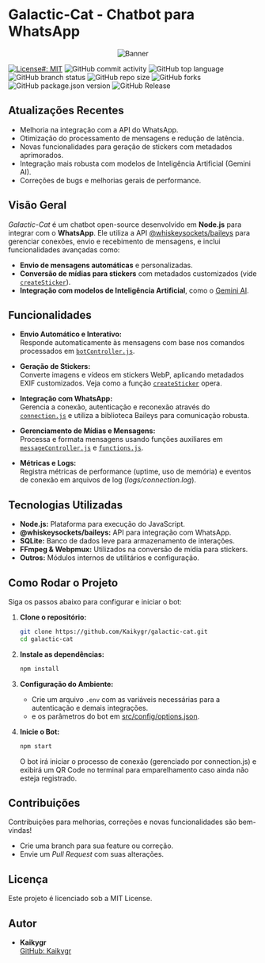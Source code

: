 # Galactic-Cat - Chatbot para WhatsApp

<p align="center">
  <img src="https://static.tumblr.com/f76d0c37c94757b5b0c3cceb73a1664b/ftrdqzb/cZSorgwba/tumblr_static_tumblr_static_akjaybqi5ggg8o4sgwowggogc_640.gif" alt="Banner">
</p>

[![License#: MIT](https://img.shields.io/badge/License-MIT-yellow.svg)](LICENSE) ![GitHub commit activity](https://img.shields.io/github/commit-activity/y/kaikygr/galactic-cat) ![GitHub top language](https://img.shields.io/github/languages/top/kaikygr/galactic-cat) ![GitHub branch status](https://img.shields.io/github/checks-status/kaikygr/galactic-cat/main) ![GitHub repo size](https://img.shields.io/github/repo-size/kaikygr/galactic-cat) ![GitHub forks](https://img.shields.io/github/forks/kaikygr/galactic-cat) ![GitHub package.json version](https://img.shields.io/github/package-json/v/kaikygr/galactic-cat) ![GitHub Release](https://img.shields.io/github/v/release/kaikygr/galactic-cat)

## Atualizações Recentes

- Melhoria na integração com a API do WhatsApp.
- Otimização do processamento de mensagens e redução de latência.
- Novas funcionalidades para geração de stickers com metadados aprimorados.
- Integração mais robusta com modelos de Inteligência Artificial (Gemini AI).
- Correções de bugs e melhorias gerais de performance.

## Visão Geral

_Galactic-Cat_ é um chatbot open-source desenvolvido em **Node.js** para integrar com o **WhatsApp**. Ele utiliza a API [@whiskeysockets/baileys](https://www.npmjs.com/package/@whiskeysockets/baileys) para gerenciar conexões, envio e recebimento de mensagens, e inclui funcionalidades avançadas como:

- **Envio de mensagens automáticas** e personalizadas.
- **Conversão de mídias para stickers** com metadados customizados (vide [`createSticker`](src/modules/sticker/sticker.js)).
- **Integração com modelos de Inteligência Artificial**, como o [Gemini AI](src/modules/gemini/index.js).

## Funcionalidades

- **Envio Automático e Interativo:**  
  Responde automaticamente às mensagens com base nos comandos processados em [`botController.js`](src/controllers/botController.js).

- **Geração de Stickers:**  
  Converte imagens e vídeos em stickers WebP, aplicando metadados EXIF customizados. Veja como a função [`createSticker`](src/modules/sticker/sticker.js) opera.

- **Integração com WhatsApp:**  
  Gerencia a conexão, autenticação e reconexão através do [`connection.js`](src/auth/connection.js) e utiliza a biblioteca Baileys para comunicação robusta.

- **Gerenciamento de Mídias e Mensagens:**  
  Processa e formata mensagens usando funções auxiliares em [`messageController.js`](src/controllers/messageController.js) e [`functions.js`](src/utils/functions.js).

- **Métricas e Logs:**  
  Registra métricas de performance (uptime, uso de memória) e eventos de conexão em arquivos de log (_logs/connection.log_).

## Tecnologias Utilizadas

- **Node.js:** Plataforma para execução do JavaScript.
- **@whiskeysockets/baileys:** API para integração com WhatsApp.
- **SQLite:** Banco de dados leve para armazenamento de interações.
- **FFmpeg & Webpmux:** Utilizados na conversão de mídia para stickers.
- **Outros:** Módulos internos de utilitários e configuração.

## Como Rodar o Projeto

Siga os passos abaixo para configurar e iniciar o bot:

1. **Clone o repositório:**

   ```bash
   git clone https://github.com/Kaikygr/galactic-cat.git
   cd galactic-cat
   ```

2. **Instale as dependências:**

   ```bash
   npm install
   ```

3. **Configuração do Ambiente:**

   - Crie um arquivo `.env` com as variáveis necessárias para a autenticação e demais integrações.
   - e os parâmetros do bot em [src/config/options.json](src/config/options.json).

4. **Inicie o Bot:**

   ```bash
   npm start
   ```

   O bot irá iniciar o processo de conexão (gerenciado por connection.js) e exibirá um QR Code no terminal para emparelhamento caso ainda não esteja registrado.

## Contribuições

Contribuições para melhorias, correções e novas funcionalidades são bem-vindas!

- Crie uma branch para sua feature ou correção.
- Envie um _Pull Request_ com suas alterações.

## Licença

Este projeto é licenciado sob a MIT License.

## Autor

- **Kaikygr**  
  [GitHub: Kaikygr](https://github.com/Kaikygr)
